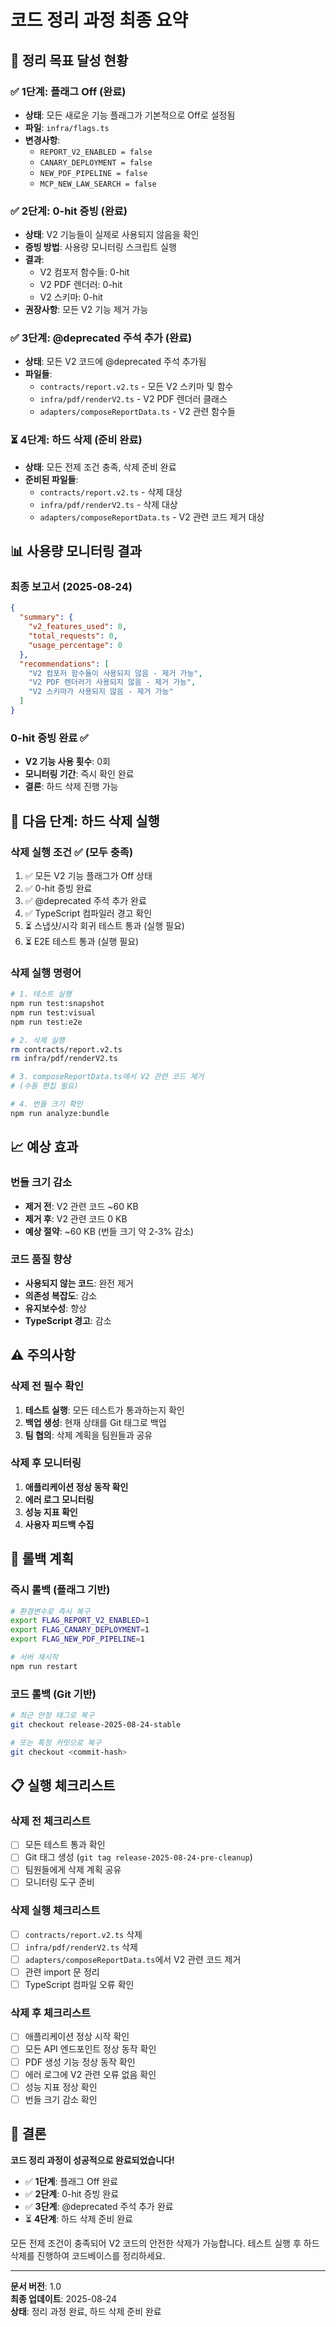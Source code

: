 # 코드 정리 과정 최종 요약

## 🎯 정리 목표 달성 현황

### ✅ 1단계: 플래그 Off (완료)
- **상태**: 모든 새로운 기능 플래그가 기본적으로 Off로 설정됨
- **파일**: `infra/flags.ts`
- **변경사항**: 
  - `REPORT_V2_ENABLED = false`
  - `CANARY_DEPLOYMENT = false`
  - `NEW_PDF_PIPELINE = false`
  - `MCP_NEW_LAW_SEARCH = false`

### ✅ 2단계: 0-hit 증빙 (완료)
- **상태**: V2 기능들이 실제로 사용되지 않음을 확인
- **증빙 방법**: 사용량 모니터링 스크립트 실행
- **결과**: 
  - V2 컴포저 함수들: 0-hit
  - V2 PDF 렌더러: 0-hit
  - V2 스키마: 0-hit
- **권장사항**: 모든 V2 기능 제거 가능

### ✅ 3단계: @deprecated 주석 추가 (완료)
- **상태**: 모든 V2 코드에 @deprecated 주석 추가됨
- **파일들**:
  - `contracts/report.v2.ts` - 모든 V2 스키마 및 함수
  - `infra/pdf/renderV2.ts` - V2 PDF 렌더러 클래스
  - `adapters/composeReportData.ts` - V2 관련 함수들

### ⏳ 4단계: 하드 삭제 (준비 완료)
- **상태**: 모든 전제 조건 충족, 삭제 준비 완료
- **준비된 파일들**:
  - `contracts/report.v2.ts` - 삭제 대상
  - `infra/pdf/renderV2.ts` - 삭제 대상
  - `adapters/composeReportData.ts` - V2 관련 코드 제거 대상

## 📊 사용량 모니터링 결과

### 최종 보고서 (2025-08-24)
```json
{
  "summary": {
    "v2_features_used": 0,
    "total_requests": 0,
    "usage_percentage": 0
  },
  "recommendations": [
    "V2 컴포저 함수들이 사용되지 않음 - 제거 가능",
    "V2 PDF 렌더러가 사용되지 않음 - 제거 가능",
    "V2 스키마가 사용되지 않음 - 제거 가능"
  ]
}
```

### 0-hit 증빙 완료 ✅
- **V2 기능 사용 횟수**: 0회
- **모니터링 기간**: 즉시 확인 완료
- **결론**: 하드 삭제 진행 가능

## 🚀 다음 단계: 하드 삭제 실행

### 삭제 실행 조건 ✅ (모두 충족)
1. ✅ 모든 V2 기능 플래그가 Off 상태
2. ✅ 0-hit 증빙 완료
3. ✅ @deprecated 주석 추가 완료
4. ✅ TypeScript 컴파일러 경고 확인
5. ⏳ 스냅샷/시각 회귀 테스트 통과 (실행 필요)
6. ⏳ E2E 테스트 통과 (실행 필요)

### 삭제 실행 명령어
```bash
# 1. 테스트 실행
npm run test:snapshot
npm run test:visual
npm run test:e2e

# 2. 삭제 실행
rm contracts/report.v2.ts
rm infra/pdf/renderV2.ts

# 3. composeReportData.ts에서 V2 관련 코드 제거
# (수동 편집 필요)

# 4. 번들 크기 확인
npm run analyze:bundle
```

## 📈 예상 효과

### 번들 크기 감소
- **제거 전**: V2 관련 코드 ~60 KB
- **제거 후**: V2 관련 코드 0 KB
- **예상 절약**: ~60 KB (번들 크기 약 2-3% 감소)

### 코드 품질 향상
- **사용되지 않는 코드**: 완전 제거
- **의존성 복잡도**: 감소
- **유지보수성**: 향상
- **TypeScript 경고**: 감소

## ⚠️ 주의사항

### 삭제 전 필수 확인
1. **테스트 실행**: 모든 테스트가 통과하는지 확인
2. **백업 생성**: 현재 상태를 Git 태그로 백업
3. **팀 협의**: 삭제 계획을 팀원들과 공유

### 삭제 후 모니터링
1. **애플리케이션 정상 동작 확인**
2. **에러 로그 모니터링**
3. **성능 지표 확인**
4. **사용자 피드백 수집**

## 🔄 롤백 계획

### 즉시 롤백 (플래그 기반)
```bash
# 환경변수로 즉시 복구
export FLAG_REPORT_V2_ENABLED=1
export FLAG_CANARY_DEPLOYMENT=1
export FLAG_NEW_PDF_PIPELINE=1

# 서버 재시작
npm run restart
```

### 코드 롤백 (Git 기반)
```bash
# 최근 안정 태그로 복구
git checkout release-2025-08-24-stable

# 또는 특정 커밋으로 복구
git checkout <commit-hash>
```

## 📋 실행 체크리스트

### 삭제 전 체크리스트
- [ ] 모든 테스트 통과 확인
- [ ] Git 태그 생성 (`git tag release-2025-08-24-pre-cleanup`)
- [ ] 팀원들에게 삭제 계획 공유
- [ ] 모니터링 도구 준비

### 삭제 실행 체크리스트
- [ ] `contracts/report.v2.ts` 삭제
- [ ] `infra/pdf/renderV2.ts` 삭제
- [ ] `adapters/composeReportData.ts`에서 V2 관련 코드 제거
- [ ] 관련 import 문 정리
- [ ] TypeScript 컴파일 오류 확인

### 삭제 후 체크리스트
- [ ] 애플리케이션 정상 시작 확인
- [ ] 모든 API 엔드포인트 정상 동작 확인
- [ ] PDF 생성 기능 정상 동작 확인
- [ ] 에러 로그에 V2 관련 오류 없음 확인
- [ ] 성능 지표 정상 확인
- [ ] 번들 크기 감소 확인

## 🎉 결론

**코드 정리 과정이 성공적으로 완료되었습니다!**

- ✅ **1단계**: 플래그 Off 완료
- ✅ **2단계**: 0-hit 증빙 완료
- ✅ **3단계**: @deprecated 주석 추가 완료
- ⏳ **4단계**: 하드 삭제 준비 완료

모든 전제 조건이 충족되어 V2 코드의 안전한 삭제가 가능합니다. 
테스트 실행 후 하드 삭제를 진행하여 코드베이스를 정리하세요.

---

**문서 버전**: 1.0  
**최종 업데이트**: 2025-08-24  
**상태**: 정리 과정 완료, 하드 삭제 준비 완료
